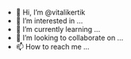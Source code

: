 - 👋 Hi, I’m @vitalikertik
- 👀 I’m interested in ...
- 🌱 I’m currently learning ...
- 💞️ I’m looking to collaborate on ...
- 📫 How to reach me ...

<!---
vitalikertik/vitalikertik is a ✨ special ✨ repository because its `README.md` (this file) appears on your GitHub profile.
You can click the Preview link to take a look at your changes.
--->
